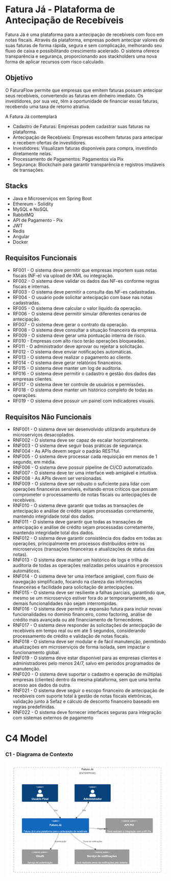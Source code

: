 <h1>Fatura Já - Plataforma de Antecipação de Recebíveis</h1>

<p>Fatura Já é uma plataforma para a antecipação de recebíveis com foco em notas fiscais. Através da plataforma, empresas podem antecipar valores de suas faturas de forma rápida, segura e sem complicação, melhorando seu fluxo de caixa e possibilitando crescimento acelerado. O sistema oferece transparência e segurança, proporcionando aos stackholders uma nova forma de aplicar recursos com risco calculado.</p>

<h2>Objetivo</h2>
<p>O FaturaFlow permite que empresas que emitem faturas possam antecipar seus recebíveis, convertendo as faturas em dinheiro imediato. Os investidores, por sua vez, têm a oportunidade de financiar essas faturas, recebendo uma taxa de retorno atrativa.</p>

<p>A Fatura Já contemplará<p>

- Cadastro de Faturas: Empresas podem cadastrar suas faturas na plataforma.
- Antecipação de Recebíveis: Empresas escolhem faturas para antecipar e recebem ofertas de investidores.
- Investidores: Visualizam faturas disponíveis para compra, investindo diretamente nelas.
- Processamento de Pagamentos: Pagamentos via Pix
- Segurança: Blockchain para garantir transparência e registros imutáveis de transações.

<h2>Stacks</h2>

- Java e Microserviços em Spring Boot
- Ethereum - Solidity
- MySQL e NoSQL
- RabbitMQ
- API de Pagamento - Pix
- JWT
- Redis
- Angular
- Docker

<h2>Requisitos Funcionais</h2>

- RF001 - O sistema deve permitir que empresas importem suas notas fiscais (NF-e) via upload de XML ou integração.
- RF002 - O sistema deve validar os dados das NF-es conforme regras fiscais e internas.
- RF003 - O sistema deve permitir a consulta das NF-es cadastradas.
- RF004 - O usuário pode solicitar antecipação com base nas notas cadastradas.
- RF005 - O sistema deve calcular o valor líquido da operação.
- RF006 - O sistema deve permitir simular diferentes cenários de antecipação.
- RF007 - O sistema deve gerar o contrato da operação.
- RF008 - O sistema deve consultar a situação financeira da empresa.
- RF009 - O sistema deve gerar uma pontuação interna de risco.
- RF010 - Empresas com alto risco terão operações bloqueadas.
- RF011 - O administrador deve aprovar ou rejeitar a solicitação.
- RF012 - O sistema deve enviar notificações automáticas.
- RF013 - O sistema deve realizar o pagamento ao cliente.
- RF014 - O sistema deve gerar relatórios financeiros.
- RF015 - O sistema deve manter um log de auditoria.
- RF016 - O sistema deve permitir o cadastro e gestão dos dados das empresas clientes.
- RF017 - O sistema deve ter controle de usuários e permissões.
- RF018 - O sistema deve manter um histórico completo de todas as operações.
- RF019 - O sistema deve possuir um painel com indicadores visuais.

<h2>Requisitos Não Funcionais</h2>

- RNF001 - O sistema deve ser desenvolvido utilizando arquitetura de microserviços desacoplados.
- RNF002 - O sistema deve ser capaz de escalar horizontalmente.
- RNF003 - O sistema deve seguir boas práticas de segurança.
- RNF004 - As APIs devem seguir o padrão RESTful.
- RNF005 - O sistema deve processar cada requisição em menos de 1 segundo, em média.
- RNF006 - O sistema deve possuir pipeline de CI/CD automatizado.
- RNF007 - O sistema deve ter uma interface web amigável e intuitiva.
- RNF008 - As APIs devem ser versionadas.
- RNF009 - O sistema deve ser robusto o suficiente para lidar com operações financeiras sensíveis, evitando erros críticos que possam comprometer o processamento de notas fiscais ou antecipações de recebíveis.
- RNF010 - O sistema deve garantir que todas as transações de antecipação e análise de crédito sejam processadas corretamente, mantendo integridade total dos dados.
- RNF011 - O sistema deve garantir que todas as transações de antecipação e análise de crédito sejam processadas corretamente, mantendo integridade total dos dados.
- RNF012 - O sistema deve garantir consistência dos dados em todas as operações, principalmente em processos distribuídos entre os microserviços (transações financeiras e atualizações de status das notas).
- RNF013 - O sistema deve manter um histórico de logs e trilha de auditoria de todas as operações realizadas pelos usuários e processos automáticos.
- RNF014 - O sistema deve ter uma interface amigável, com fluxo de navegação simplificado, focando na clareza das informações financeiras e facilidade para solicitação de antecipações.
- RNF015 - O sistema deve ser resiliente a falhas parciais, garantindo que, mesmo se um microserviço estiver fora do ar temporariamente, as demais funcionalidades não sejam interrompidas.
- RNF016 - O sistema deve permitir a expansão futura para incluir novas funcionalidades no domínio financeiro, como factoring, análise de crédito mais avançada ou até financiamento de fornecedores.
- RNF017 - O sistema deve responder às solicitações de antecipação de recebíveis em tempo real ou em até 5 segundos, considerando processamento de crédito e validação de notas fiscais.
- RNF018 - O sistema deve ser modular e de fácil manutenção, permitindo atualizações em microserviços de forma isolada, sem impactar o funcionamento global.
- RNF019 - O sistema deve estar disponível para as empresas clientes e administradores pelo menos 24/7, salvo em períodos programados de manutenção.
- RNF020 - O sistema deve suportar o cadastro e operação de múltiplas empresas (clientes) dentro da mesma plataforma, sem que uma tenha acesso aos dados da outra.
- RNF021 - O sistema deve seguir o escopo financeiro de antecipação de recebíveis com suporte total à gestão de notas fiscais eletrônicas, validação junto à Sefaz e cálculo de desconto financeiro baseado em regras predefinidas.
- RNF022 - O sistema deve fornecer interfaces seguras para integração com sistemas externos de pagamento

<h1>C4 Model</h1>

<h3>C1 - Diagrama de Contexto </h1>
<img src="./faturaflow/assets/diagrama_contexto.png">
